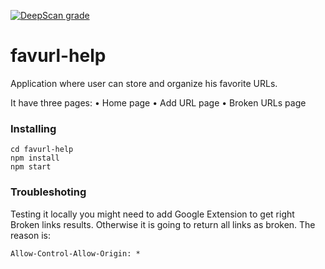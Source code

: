 [![DeepScan grade](https://deepscan.io/api/projects/3089/branches/24981/badge/grade.svg)](https://deepscan.io/dashboard#view=project&pid=3089&bid=24981)

# favurl-help

Application where user can store and organize
his favorite URLs.

It have three pages:
• Home page
• Add URL page
• Broken URLs page

### Installing
```
cd favurl-help
npm install
npm start
```

### Troubleshoting

Testing it locally you might need to add Google Extension to get right Broken links results.
Otherwise it is going to return all links as broken.
The reason is:

```
Allow-Control-Allow-Origin: *
```
